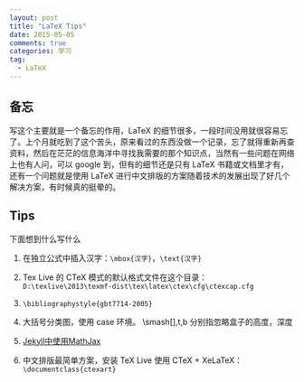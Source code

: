 ```yaml
---
layout: post
title: "LaTeX Tips"
date: 2015-05-05
comments: true
categories: 学习
tag: 
  - LaTeX
---
```


## 备忘

写这个主要就是一个备忘的作用，LaTeX 的细节很多，一段时间没用就很容易忘了。上个月就吃到了这个苦头，原来看过的东西没做一个记录，忘了就得重新再查资料，然后在茫茫的信息海洋中寻找我需要的那个知识点，当然有一些问题在网络上也有人问，可以 google 到，但有的细节还是只有 LaTeX 书籍或文档里才有，还有一个问题就是使用 LaTeX 进行中文排版的方案随着技术的发展出现了好几个解决方案，有时候真的挺晕的。

## Tips

下面想到什么写什么

1. 在独立公式中插入汉字：`\mbox{汉字}`，`\text{汉字}`

2. Tex Live 的 CTeX 模式的默认格式文件在这个目录：`D:\texlive\2013\texmf-dist\tex\latex\ctex\cfg\ctexcap.cfg`

3. `\bibliographystyle{gbt7714-2005}`

4. 大括号分类图，使用 case 环境。
\smash[],t,b 分别指忽略盒子的高度，深度

5. [Jekyll中使用MathJax][1]

6. 中文排版最简单方案，安装 TeX Live 使用 CTeX + XeLaTeX：`\documentclass{ctexart}`

[1]: http://www.pkuwwt.tk/linux/2013-12-03-jekyll-using-mathjax/

